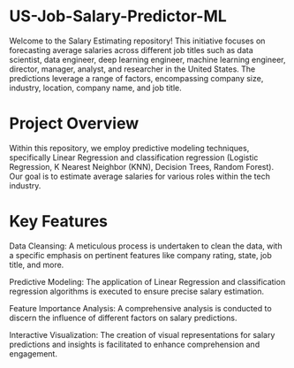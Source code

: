 # US-Job-Salary-Predictor-ML

Welcome to the Salary Estimating repository! This initiative focuses on forecasting average salaries across different job titles such as data scientist, data engineer, deep learning engineer, machine learning engineer, director, manager, analyst, and researcher in the United States. The predictions leverage a range of factors, encompassing company size, industry, location, company name, and job title.
# Project Overview

Within this repository, we employ predictive modeling techniques, specifically Linear Regression and classification regression (Logistic Regression, K Nearest Neighbor (KNN), Decision Trees, Random Forest). Our goal is to estimate average salaries for various roles within the tech industry.

# Key Features
Data Cleansing: A meticulous process is undertaken to clean the data, with a specific emphasis on pertinent features like company rating, state, job title, and more.

Predictive Modeling: The application of Linear Regression and classification regression algorithms is executed to ensure precise salary estimation.

Feature Importance Analysis: A comprehensive analysis is conducted to discern the influence of different factors on salary predictions.

Interactive Visualization: The creation of visual representations for salary predictions and insights is facilitated to enhance comprehension and engagement.
